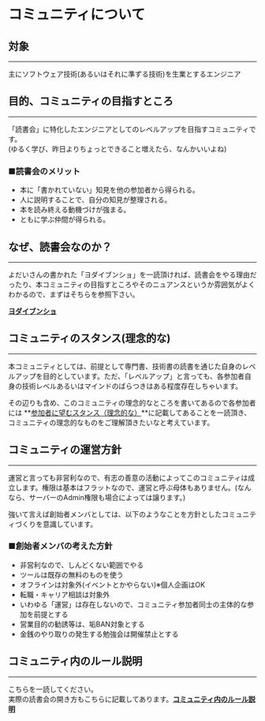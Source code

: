 # コミュニティについて
## 対象
***
主にソフトウェア技術(あるいはそれに準ずる技術)を生業とするエンジニア

## 目的、コミュニティの目指すところ
***
「読書会」に特化したエンジニアとしてのレベルアップを目指すコミュニティです。  
  (ゆるく学び、昨日よりちょっとできること増えたら、なんかいいよね)
  
### ■読書会のメリット
  - 本に「書かれていない」知見を他の参加者から得られる。
  - 人に説明することで、自分の知見が整理される。
  - 本を読み終える動機づけが強まる。
  - ともに学ぶ仲間が得られる。

## なぜ、読書会なのか？
***
よだいさんの書かれた「ヨダイブンショ」を一読頂ければ、読書会をやる理由だったり、本コミュニティの目指すところやそのニュアンスというか雰囲気がよくわかるので、まずはそちらを参照下さい。

**[ヨダイブンショ](https://drive.google.com/drive/folders/1mxnv1ZHB-EKRU8YodLXY6yUTUl9Epqts)**

## コミュニティのスタンス(理念的な)
***
本コミュニティとしては、前提として専門書、技術書の読書を通じた自身のレベルアップを目的としています。ただ、「レベルアップ」と言っても、各参加者自身の技術レベルあるいはマインドのばらつきはある程度存在しちゃいます。
  
  その辺りも含め、このコミュニティの理念的なところを書いてあるので各参加者には **[参加者に望むスタンス（理念的な）](C:\Users\10001161562\Desktop\dokusyokai\参加者に望むスタンス（理念的な）.md)**に記載してあることを一読頂き、コミュニティの理念的なものをご理解頂きたいなと考えています。

## コミュニティの運営方針
***
運営と言っても非営利なので、有志の善意の活動によってこのコミュニティは成立します。権限は基本はフラットなので、運営と呼ぶ母体もありません。(なんなら、サーバーのAdmin権限も場合によっては譲ります。)
  
  強いて言えば創始者メンバとしては、以下のようなことを方針としたコミュニティづくりを意識しています。

### ■創始者メンバの考えた方針
  - 非営利なので、しんどくない範囲でやる
  - ツールは既存の無料のものを使う
  - オフラインは対象外(イベントとかやらない)※個人企画はOK
  - 転職・キャリア相談は対象外
  - いわゆる「運営」は存在しないので、コミュニティ参加者同士の主体的な参加を前提とする
  - 営業目的の勧誘等は、垢BAN対象とする
  - 金銭のやり取りの発生する勉強会は開催禁止とする

## コミュニティ内のルール説明
***
こちらを一読してください。  
実際の読書会の開き方もこちらに記載してあります。**[コミュニティ内のルール説明](C:\Users\10001161562\Desktop\dokusyokai\コミュニティ内のルール説明.md)**
